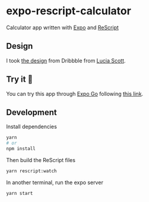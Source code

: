 # expo-rescript-calculator

Calculator app written with [Expo](https://expo.dev) and [ReScript](https://rescript-lang.org)

## Design

I took [the design](https://dribbble.com/shots/14709020-Calculator) from Dribbble from [Lucia Scott](https://dribbble.com/luciascott).

## Try it 📱

You can try this app through [Expo Go](https://expo.dev/expo-go) following [this link](https://expo.dev/@dckthomas/expo-rescript-calculator).

## Development

Install dependencies

```bash
yarn
# or
npm install
```

Then build the ReScript files

```bash
yarn rescript:watch
```

In another terminal, run the expo server

```bash
yarn start
```
